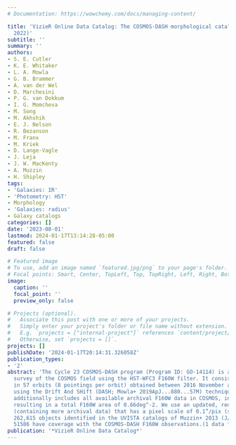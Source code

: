 ```yaml
---
# Documentation: https://wowchemy.com/docs/managing-content/

title: 'VizieR Online Data Catalog: The COSMOS-DASH morphological catalog (Cutler+,
  2022)'
subtitle: ''
summary: ''
authors:
- S. E. Cutler
- K. E. Whitaker
- L. A. Mowla
- G. B. Brammer
- A. van der Wel
- D. Marchesini
- P. G. van Dokkum
- I. G. Momcheva
- M. Song
- M. Akhshik
- E. J. Nelson
- R. Bezanson
- M. Franx
- M. Kriek
- D. Lange-Vagle
- J. Leja
- J. W. MacKenty
- A. Muzzin
- H. Shipley
tags:
- 'Galaxies: IR'
- 'Photometry: HST'
- Morphology
- 'Galaxies: radius'
- Galaxy catalogs
categories: []
date: '2023-08-01'
lastmod: 2024-01-17T13:14:28-05:00
featured: false
draft: false

# Featured image
# To use, add an image named `featured.jpg/png` to your page's folder.
# Focal points: Smart, Center, TopLeft, Top, TopRight, Left, Right, BottomLeft, Bottom, BottomRight.
image:
  caption: ''
  focal_point: ''
  preview_only: false

# Projects (optional).
#   Associate this post with one or more of your projects.
#   Simply enter your project's folder or file name without extension.
#   E.g. `projects = ["internal-project"]` references `content/project/deep-learning/index.md`.
#   Otherwise, set `projects = []`.
projects: []
publishDate: '2024-01-17T20:14:31.326058Z'
publication_types:
- '2'
abstract: 'The Cycle 23 COSMOS-DASH program (Program ID: GO-14114) is a 0.49deg^2
  survey of the COSMOS field using the HST-WFC3 F160W filter. It consists of 456 pointings
  in 57 orbits (8 pointings per orbit) obtained between 2016 November and 2017 June
  using the Drift And SHift (DASH; Mowla+ 2019ApJ...880...57M) technique.data set
  additionally includes all available archival F160W data in COSMOS, including CANDELS,
  resulting in a total F160W area of 0.66deg^-2. We use an updated, redrizzled mosaic
  (containing more archival data) that has a pixel scale of 0.1”/pix (see Figure 1).the
  262,615 objects identified in the UVISTA catalogs of Muzzin+ 2013 (J/ApJS/206/8),
  51586 have coverage with the COSMOS-DASH F160W observations.(1 data file).'
publication: '*VizieR Online Data Catalog*'
---
```

